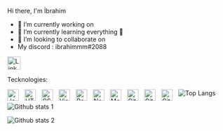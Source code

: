 Hi there, I'm İbrahim 



- 🔭 I’m currently working on 
- 🌱  I’m currently learning everything 🤣
- 👯 I’m looking to collaborate on 
- My discord : ibrahimmm#2088







 <a href="https://www.linkedin.com/in/ibrahim-akkul-1a6075233/" rel="nofollow"><img src="https://static-00.iconduck.com/assets.00/linkedin-emoji-512x512-mx3d67rm.png" alt="Linkedin" style="width:30px;"/></a>
 
 
 Tecknologies:
 
 <img align="left" alt="JavaScript" width="26px" src="https://cdn.jsdelivr.net/gh/devicons/devicon/icons/javascript/javascript-original.svg" style="padding-right:10px;" /><img align="left" alt="HTML5" width="26px" src="https://cdn.jsdelivr.net/gh/devicons/devicon/icons/html5/html5-original.svg" style="padding-right:10px;" /><img align="left" alt="CSS3" width="26px" src="https://cdn.jsdelivr.net/gh/devicons/devicon/icons/css3/css3-original.svg" style="padding-right:10px;" /><img align="left" alt="Visual Studio Code" width="26px" src="https://cdn.jsdelivr.net/gh/devicons/devicon/icons/vscode/vscode-original.svg" style="padding-right:10px;" /><img align="left" alt="React" width="26px" src="https://cdn.jsdelivr.net/gh/devicons/devicon/icons/react/react-original.svg" style="padding-right:10px;" /><img align="left" alt="Node.js" width="26px" src="https://cdn.jsdelivr.net/gh/devicons/devicon/icons/nodejs/nodejs-original.svg" style="padding-right:10px;" /><img align="left" alt="MongoDB" width="26px" src="https://cdn.jsdelivr.net/gh/devicons/devicon/icons/mongodb/mongodb-original.svg" style="padding-right:10px;" /><img align="left" alt="GitHub" width="26px" src="https://www.svgrepo.com/show/303656/php-logo.svg" style="padding-right:10px;" /><img align="left" alt="Git" width="26px" src="https://cdn.jsdelivr.net/gh/devicons/devicon/icons/git/git-original.svg" style="padding-right:10px;" /><img align="left" alt="GitHub" width="26px" src="https://user-images.githubusercontent.com/3369400/139447912-e0f43f33-6d9f-45f8-be46-2df5bbc91289.png" style="padding-right:10px;" />



![Top Langs](https://github-readme-stats-git-masterrstaa-rickstaa.vercel.app/api/top-langs/?username=ibrahimakkul&theme=dracula)



![Github stats 1](https://github-readme-stats.vercel.app/api?username=ibrahimakkul&show_icons=true&theme=gradient)

![Github stats 2](https://github-readme-stats.vercel.app/api?username=ibrahimakkul&show_icons=true&theme=radical)


